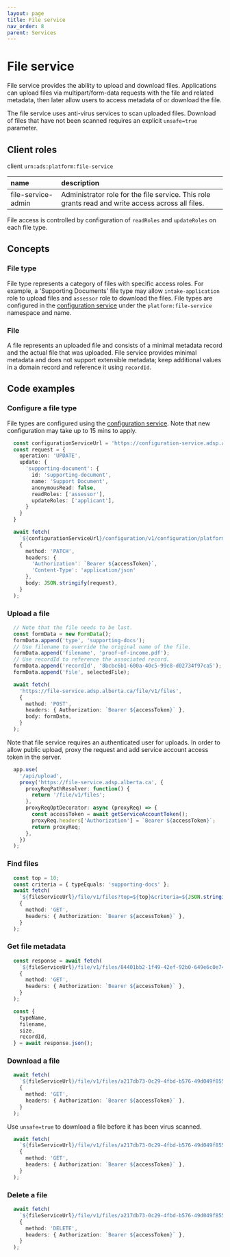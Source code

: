 ```yaml
---
layout: page
title: File service
nav_order: 8
parent: Services
---
```


# File service
File service provides the ability to upload and download files. Applications can upload files via multipart/form-data requests with the file and related metadata, then later allow users to access metadata of or download the file.

The file service uses anti-virus services to scan uploaded files. Download of files that have not been scanned requires an explicit `unsafe=true` parameter.


## Client roles
client `urn:ads:platform:file-service`

| name | description |
|:-|:-|
| file-service-admin | Administrator role for the file service. This role grants read and write access across all files.  |

File access is controlled by configuration of `readRoles` and `updateRoles` on each file type.

## Concepts
### File type
File type represents a category of files with specific access roles. For example, a 'Supporting Documents' file type may allow `intake-application` role to upload files and `assessor` role to download the files. File types are configured in the [configuration service](configuration-service.md) under the `platform:file-service` namespace and name.

### File
A file represents an uploaded file and consists of a minimal metadata record and the actual file that was uploaded. File service provides minimal metadata and does not support extensible metadata; keep additional values in a domain record and reference it using `recordId`.

## Code examples
### Configure a file type
File types are configured using the [configuration service](configuration-service.md). Note that new configuration may take up to 15 mins to apply.

```typescript
  const configurationServiceUrl = 'https://configuration-service.adsp.alberta.ca';
  const request = {
    operation: 'UPDATE',
    update: {
      'supporting-document': {
        id: 'supporting-document',
        name: 'Support Document',
        anonymousRead: false,
        readRoles: ['assessor'],
        updateRoles: ['applicant'],
      }
    }
  }

  await fetch(
    `${configurationServiceUrl}/configuration/v1/configuration/platform/file-service`,
    {
      method: 'PATCH',
      headers: {
        'Authorization': `Bearer ${accessToken}`,
        'Content-Type': 'application/json'
      },
      body: JSON.stringify(request),
    }
  );
```

### Upload a file
```typescript
  // Note that the file needs to be last.
  const formData = new FormData();
  formData.append('type', 'supporting-docs');
  // Use filename to override the original name of the file.
  formData.append('filename', 'proof-of-income.pdf');
  // Use recordId to reference the associated record.
  formData.append('recordId', '8bcbc6b1-600a-40c5-99c8-d02734f97ca5');
  formData.append('file', selectedFile);

  await fetch(
    'https://file-service.adsp.alberta.ca/file/v1/files',
    {
      method: 'POST',
      headers: { Authorization: `Bearer ${accessToken}` },
      body: formData,
    }
  );
```

Note that file service requires an authenticated user for uploads. In order to allow public upload, proxy the request and add service account access token in the server.

```typescript
  app.use(
    '/api/upload',
    proxy('https://file-service.adsp.alberta.ca', {
      proxyReqPathResolver: function() {
        return '/file/v1/files';
      },
      proxyReqOptDecorator: async (proxyReq) => {
        const accessToken = await getServiceAccountToken();
        proxyReq.headers['Authorization'] = `Bearer ${accessToken}`;
        return proxyReq;
      },
    })
  );
```

### Find files
```typescript
  const top = 10;
  const criteria = { typeEquals: 'supporting-docs' };
  await fetch(
    `${fileServiceUrl}/file/v1/files?top=${top}&criteria=${JSON.stringify(criteria)}`,
    {
      method: 'GET',
      headers: { Authorization: `Bearer ${accessToken}` },
    }
  );
```

### Get file metadata
```typescript
  const response = await fetch(
    `${fileServiceUrl}/file/v1/files/84401bb2-1f49-42ef-92b0-649e6c0e7462`,
    {
      method: 'GET',
      headers: { Authorization: `Bearer ${accessToken}` },
    }
  );

  const {
    typeName,
    filename,
    size,
    recordId,
  } = await response.json();
```

### Download a file
```typescript
  await fetch(
    `${fileServiceUrl}/file/v1/files/a217db73-0c29-4fbd-b576-49d049f855a6/download`,
    {
      method: 'GET',
      headers: { Authorization: `Bearer ${accessToken}` },
    }
  );
```

Use `unsafe=true` to download a file before it has been virus scanned.

```typescript
  await fetch(
    `${fileServiceUrl}/file/v1/files/a217db73-0c29-4fbd-b576-49d049f855a6/download?unsafe=true`,
    {
      method: 'GET',
      headers: { Authorization: `Bearer ${accessToken}` },
    }
  );
```

### Delete a file
```typescript
  await fetch(
    `${fileServiceUrl}/file/v1/files/a217db73-0c29-4fbd-b576-49d049f855a6`,
    {
      method: 'DELETE',
      headers: { Authorization: `Bearer ${accessToken}` },
    }
  );
```
